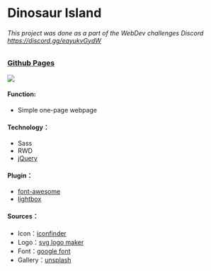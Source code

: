 # Dinosaur Island

###### This project was done as a part of the WebDev challenges Discord https://discord.gg/eayukvGydW

### [Github Pages](https://joyun25.github.io/dinosaur-island/)
![](https://i.imgur.com/ncw0xui.jpg)
#### Function:
- Simple one-page webpage
#### Technology：
- Sass
- RWD
- [jQuery](https://jquery.com/)
#### Plugin：
- [font-awesome](https://fontawesome.com/)
- [lightbox](https://lokeshdhakar.com/projects/lightbox2/)
#### Sources：
- Icon：[iconfinder](https://www.iconfinder.com/)
- Logo：[svg logo maker](https://svglogomaker.com/)
- Font：[google font](https://fonts.google.com/)
- Gallery：[unsplash](https://unsplash.com/)
